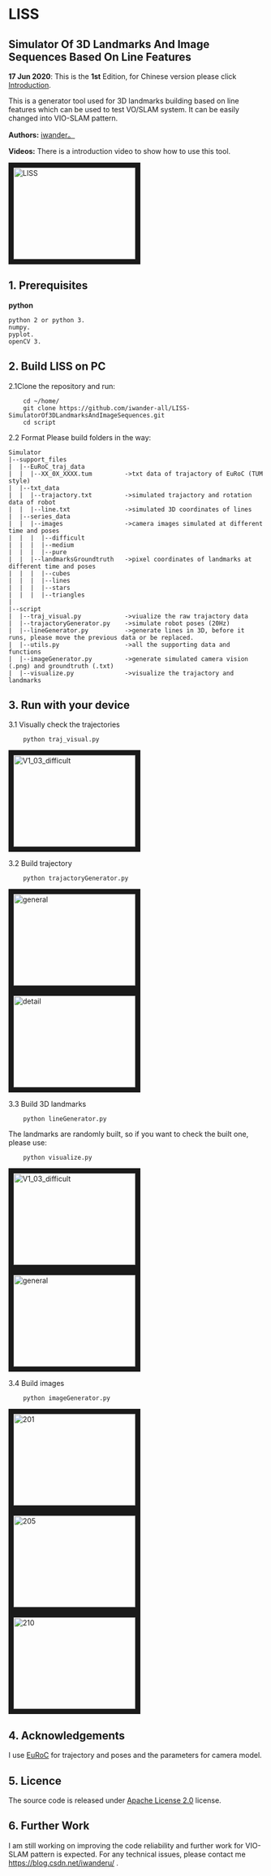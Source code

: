 # LISS
## Simulator Of 3D Landmarks And Image Sequences Based On Line Features

**17 Jun 2020**:  This is the  **1st** Edition, for Chinese version please click [Introduction](https://blog.csdn.net/iwanderu/article/details/106812369).

This is a generator tool used for 3D landmarks building based on line features which can be used to test VO/SLAM system. It can be easily changed into VIO-SLAM pattern.


**Authors:** [iwander。](https://blog.csdn.net/iwanderu/article/details/106812369)

**Videos:** There is a introduction video to show how to use this tool.

<a href="https://blog.csdn.net/iwanderu/article/details/106812369" target="_blank"><img src="https://img-blog.csdnimg.cn/20200617180632435.png" 
alt="LISS" width="240" height="180" border="10" /></a>

## 1. Prerequisites
 **python** 
```
python 2 or python 3.
numpy.
pyplot.
openCV 3.
```

## 2. Build LISS on PC
2.1Clone the repository and run:
```
    cd ~/home/
    git clone https://github.com/iwander-all/LISS-SimulatorOf3DLandmarksAndImageSequences.git
    cd script
```
2.2 Format
Please build folders in  the way:
```
Simulator
|--support_files
|  |--EuRoC_traj_data
|  |  |--XX_0X_XXXX.tum         ->txt data of trajactory of EuRoC (TUM style)
|  |--txt_data
|  |  |--trajactory.txt         ->simulated trajactory and rotation data of robot
|  |  |--line.txt               ->simulated 3D coordinates of lines
|  |--series_data
|  |  |--images                 ->camera images simulated at different time and poses
|  |  |  |--difficult
|  |  |  |--medium
|  |  |  |--pure
|  |  |--landmarksGroundtruth   ->pixel coordinates of landmarks at different time and poses
|  |  |  |--cubes
|  |  |  |--lines
|  |  |  |--stars
|  |  |  |--triangles
|
|--script
|  |--traj_visual.py            ->viualize the raw trajactory data
|  |--trajactoryGenerator.py    ->simulate robot poses (20Hz)
|  |--lineGenerator.py          ->generate lines in 3D, before it runs, please move the previous data or be replaced.
|  |--utils.py                  ->all the supporting data and functions
|  |--imageGenerator.py         ->generate simulated camera vision (.png) and groundtruth (.txt)
|  |--visualize.py              ->visualize the trajactory and landmarks
```

## 3. Run with your device 
3.1 Visually check the trajectories
```
    python traj_visual.py
```
<a><img src="https://img-blog.csdnimg.cn/20200617175827315.png" alt="V1_03_difficult" width="240" height="180" border="10" /></a>


3.2 Build trajectory
```
    python trajactoryGenerator.py
```
<a><img src="https://img-blog.csdnimg.cn/20200617175832819.png" alt="general" width="240" height="180" border="10" /></a>
<a><img src="https://img-blog.csdnimg.cn/20200617175838855.png" alt="detail" width="240" height="180" border="10" /></a>

3.3 Build 3D landmarks
```
    python lineGenerator.py
```
The landmarks are randomly built, so if you want to check the built one, please use:
```
    python visualize.py
```
<a><img src="https://img-blog.csdnimg.cn/20200617175844423.png" alt="V1_03_difficult" width="240" height="180" border="10" /></a>
<a><img src="https://img-blog.csdnimg.cn/20200617175849576.png" alt="general" width="240" height="180" border="10" /></a>

3.4 Build images
```
    python imageGenerator.py
```
<a><img src="https://img-blog.csdnimg.cn/20200617175928388.png" alt="201" width="240" height="180" border="10" /></a>
<a><img src="https://img-blog.csdnimg.cn/20200617175932506.png" alt="205" width="240" height="180" border="10" /></a>
<a><img src="https://img-blog.csdnimg.cn/20200617175937951.png" alt="210" width="240" height="180" border="10" /></a>

## 4. Acknowledgements
I use [EuRoC](https://projects.asl.ethz.ch/datasets/doku.php?id=kmavvisualinertialdatasets) for trajectory and poses and the parameters for camera model.

## 5. Licence
The source code is released under [Apache License 2.0](http://www.apache.org/licenses/) license.

## 6. Further Work
I am still working on improving the code reliability and further work for VIO-SLAM pattern is expected. For any technical issues, please contact me <https://blog.csdn.net/iwanderu/> .
